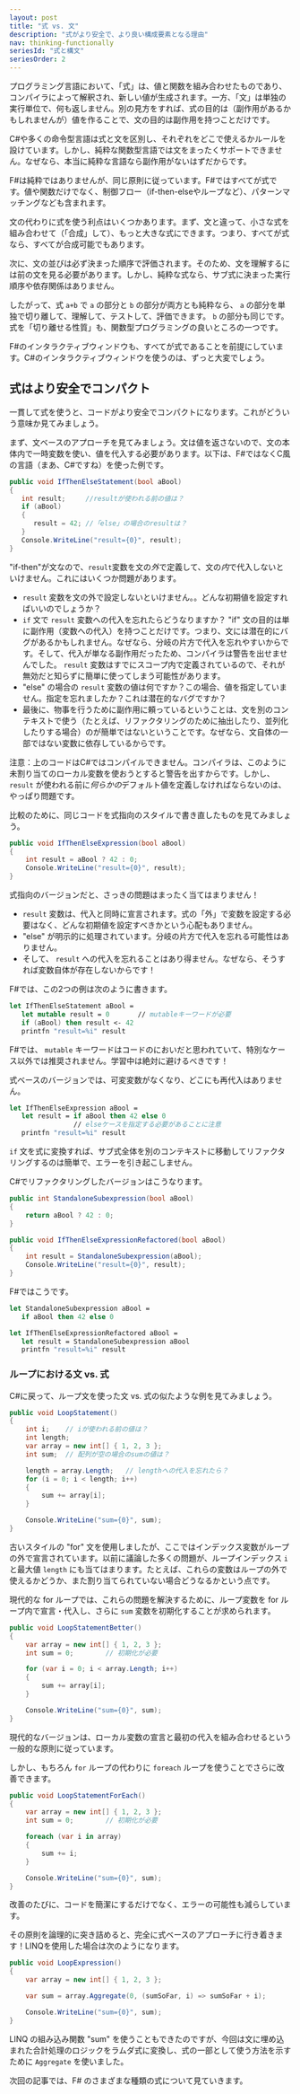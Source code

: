 ```yaml
---
layout: post
title: "式 vs. 文"
description: "式がより安全で、より良い構成要素となる理由"
nav: thinking-functionally
seriesId: "式と構文"
seriesOrder: 2
---
```


プログラミング言語において、「式」は、値と関数を組み合わせたものであり、コンパイラによって解釈され、新しい値が生成されます。一方、「文」は単独の実行単位で、何も返しません。別の見方をすれば、式の目的は（副作用があるかもしれませんが）値を作ることで、文の目的は副作用を持つことだけです。

C#や多くの命令型言語は式と文を区別し、それぞれをどこで使えるかルールを設けています。しかし、純粋な関数型言語では文をまったくサポートできません。なぜなら、本当に純粋な言語なら副作用がないはずだからです。

F#は純粋ではありませんが、同じ原則に従っています。F#ではすべてが式です。値や関数だけでなく、制御フロー（if-then-elseやループなど）、パターンマッチングなども含まれます。

文の代わりに式を使う利点はいくつかあります。まず、文と違って、小さな式を組み合わせて（「合成」して）、もっと大きな式にできます。つまり、すべてが式なら、すべてが合成可能でもあります。

次に、文の並びは必ず決まった順序で評価されます。そのため、文を理解するには前の文を見る必要があります。しかし、純粋な式なら、サブ式に決まった実行順序や依存関係はありません。

したがって、式 `a+b` で `a` の部分と `b` の部分が両方とも純粋なら、 `a` の部分を単独で切り離して、理解して、テストして、評価できます。 `b` の部分も同じです。
式を「切り離せる性質」も、関数型プログラミングの良いところの一つです。

<div class="alert alert-info">
F#のインタラクティブウィンドウも、すべてが式であることを前提にしています。C#のインタラクティブウィンドウを使うのは、ずっと大変でしょう。
</div>

## 式はより安全でコンパクト ##

一貫して式を使うと、コードがより安全でコンパクトになります。これがどういう意味か見てみましょう。

まず、文ベースのアプローチを見てみましょう。文は値を返さないので、文の本体内で一時変数を使い、値を代入する必要があります。以下は、F#ではなくC風の言語（まあ、C#ですね）を使った例です。

```csharp
public void IfThenElseStatement(bool aBool)
{
   int result;     //resultが使われる前の値は？
   if (aBool)
   {
      result = 42; //「else」の場合のresultは？
   }
   Console.WriteLine("result={0}", result);
}
```

"if-then"が文なので、`result`変数を文の*外*で定義して、文の*内*で代入しないといけません。これにはいくつか問題があります。

* `result` 変数を文の外で設定しないといけません。。どんな初期値を設定すればいいのでしょうか？
* `if` 文で `result` 変数への代入を忘れたらどうなりますか？ "if" 文の目的は単に副作用（変数への代入）を持つことだけです。つまり、文には潜在的にバグがあるかもしれません。なぜなら、分岐の片方で代入を忘れやすいからです。そして、代入が単なる副作用だったため、コンパイラは警告を出せませんでした。 `result` 変数はすでにスコープ内で定義されているので、それが無効だと知らずに簡単に使ってしまう可能性があります。
* "else" の場合の `result` 変数の値は何ですか？この場合、値を指定していません。指定を忘れましたか？これは潜在的なバグですか？
* 最後に、物事を行うために副作用に頼っているということは、文を別のコンテキストで使う（たとえば、リファクタリングのために抽出したり、並列化したりする場合）のが簡単ではないということです。なぜなら、文自体の一部ではない変数に依存しているからです。

注意：上のコードはC#ではコンパイルできません。コンパイラは、このように未割り当てのローカル変数を使おうとすると警告を出すからです。しかし、 `result` が使われる前に*何らかの*デフォルト値を定義しなければならないのは、やっぱり問題です。

比較のために、同じコードを式指向のスタイルで書き直したものを見てみましょう。

```csharp
public void IfThenElseExpression(bool aBool)
{
    int result = aBool ? 42 : 0;
    Console.WriteLine("result={0}", result);
}
```

式指向のバージョンだと、さっきの問題はまったく当てはまりません！

* `result` 変数は、代入と同時に宣言されます。式の「外」で変数を設定する必要はなく、どんな初期値を設定すべきかという心配もありません。
* "else" が明示的に処理されています。分岐の片方で代入を忘れる可能性はありません。
* そして、 `result` への代入を忘れることはあり得ません。なぜなら、そうすれば変数自体が存在しないからです！

F#では、この2つの例は次のように書きます。

```fsharp
let IfThenElseStatement aBool = 
   let mutable result = 0       // mutableキーワードが必要
   if (aBool) then result <- 42 
   printfn "result=%i" result
```

F#では、 `mutable` キーワードはコードのにおいだと思われていて、特別なケース以外では推奨されません。学習中は絶対に避けるべきです！

式ベースのバージョンでは、可変変数がなくなり、どこにも再代入はありません。

```fsharp
let IfThenElseExpression aBool = 
   let result = if aBool then 42 else 0   
                // elseケースを指定する必要があることに注意
   printfn "result=%i" result
```

`if` 文を式に変換すれば、サブ式全体を別のコンテキストに移動してリファクタリングするのは簡単で、エラーを引き起こしません。

C#でリファクタリングしたバージョンはこうなります。

```csharp
public int StandaloneSubexpression(bool aBool)
{
    return aBool ? 42 : 0;
}

public void IfThenElseExpressionRefactored(bool aBool)
{
    int result = StandaloneSubexpression(aBool);
    Console.WriteLine("result={0}", result);
}
```

F#ではこうです。

```fsharp
let StandaloneSubexpression aBool = 
   if aBool then 42 else 0   

let IfThenElseExpressionRefactored aBool = 
   let result = StandaloneSubexpression aBool 
   printfn "result=%i" result
```



### ループにおける文 vs. 式 ###

C#に戻って、ループ文を使った文 vs. 式の似たような例を見てみましょう。

```csharp
public void LoopStatement()
{
    int i;    // iが使われる前の値は？
    int length;
    var array = new int[] { 1, 2, 3 };
    int sum;  // 配列が空の場合のsumの値は？

    length = array.Length;   // lengthへの代入を忘れたら？
    for (i = 0; i < length; i++)
    {
        sum += array[i];
    }

    Console.WriteLine("sum={0}", sum);
}
```

古いスタイルの "for" 文を使用しましたが、ここではインデックス変数がループの外で宣言されています。以前に議論した多くの問題が、ループインデックス `i` と最大値 `length` にも当てはまります。たとえば、これらの変数はループの外で使えるかどうか、また割り当てられていない場合どうなるかという点です。

現代的な for ループでは、これらの問題を解決するために、ループ変数を for ループ内で宣言・代入し、さらに `sum` 変数を初期化することが求められます。

```csharp
public void LoopStatementBetter()
{
    var array = new int[] { 1, 2, 3 };
    int sum = 0;        // 初期化が必要

    for (var i = 0; i < array.Length; i++)
    {
        sum += array[i];
    }

    Console.WriteLine("sum={0}", sum);
}
```

現代的なバージョンは、ローカル変数の宣言と最初の代入を組み合わせるという一般的な原則に従っています。

しかし、もちろん `for` ループの代わりに `foreach` ループを使うことでさらに改善できます。

```csharp
public void LoopStatementForEach()
{
    var array = new int[] { 1, 2, 3 };
    int sum = 0;        // 初期化が必要

    foreach (var i in array)
    {
        sum += i;
    }

    Console.WriteLine("sum={0}", sum);
}
```

改善のたびに、コードを簡潔にするだけでなく、エラーの可能性も減らしています。

その原則を論理的に突き詰めると、完全に式ベースのアプローチに行き着きます！LINQを使用した場合は次のようになります。

```csharp
public void LoopExpression()
{
    var array = new int[] { 1, 2, 3 };

    var sum = array.Aggregate(0, (sumSoFar, i) => sumSoFar + i);

    Console.WriteLine("sum={0}", sum);
}
```

LINQ の組み込み関数 "sum" を使うこともできたのですが、今回は文に埋め込まれた合計処理のロジックをラムダ式に変換し、式の一部として使う方法を示すために  `Aggregate` を使いました。

次回の記事では、F# のさまざまな種類の式について見ていきます。

